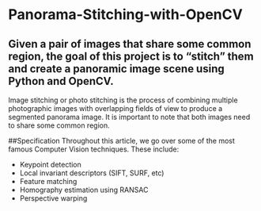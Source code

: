 # Panorama-Stitching-with-OpenCV
## Given a pair of images that share some common region, the goal of this project is to “stitch” them and create a panoramic image scene using Python and OpenCV. 

Image stitching or photo stitching is the process of combining multiple photographic images with overlapping fields of view to produce a segmented panorama image. It is important to note that both images need to share some common region.

##Specification 
Throughout this article, we go over some of the most famous Computer Vision techniques. These include:
* Keypoint detection
* Local invariant descriptors (SIFT, SURF, etc)
* Feature matching
* Homography estimation using RANSAC
* Perspective warping

